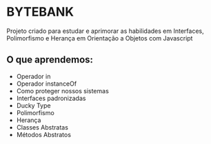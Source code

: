 # BYTEBANK

Projeto criado para estudar e aprimorar as habilidades em Interfaces, Polimorfismo e Herança em Orientação a Objetos com Javascript


## O que aprendemos:

* Operador in
* Operador instanceOf
* Como proteger nossos sistemas
* Interfaces padronizadas
* Ducky Type
* Polimorfismo
* Herança
* Classes Abstratas
* Métodos Abstratos